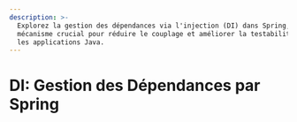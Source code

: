 ```yaml
---
description: >-
  Explorez la gestion des dépendances via l'injection (DI) dans Spring, un
  mécanisme crucial pour réduire le couplage et améliorer la testabilité dans
  les applications Java.
---
```


# DI: Gestion des Dépendances par Spring

